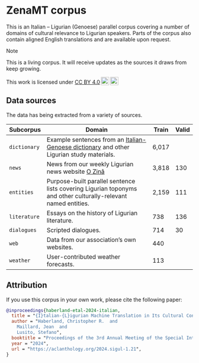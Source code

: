 # ZenaMT corpus

This is an Italian – Ligurian (Genoese) parallel corpus covering a number of domains of cultural relevance to Ligurian speakers. Parts of the corpus also contain aligned English translations and are available upon request.

> [!NOTE]
> This is a living corpus. It will receive updates as the sources it draws from keep growing.

<p xmlns:cc="http://creativecommons.org/ns#" >This work is licensed under <a href="http://creativecommons.org/licenses/by/4.0/?ref=chooser-v1" target="_blank" rel="license noopener noreferrer" style="display:inline-block;">CC BY 4.0<img style="height:22px!important;margin-left:3px;vertical-align:text-bottom;" src="https://mirrors.creativecommons.org/presskit/icons/cc.svg?ref=chooser-v1"><img style="height:22px!important;margin-left:3px;vertical-align:text-bottom;" src="https://mirrors.creativecommons.org/presskit/icons/by.svg?ref=chooser-v1"></a></p>

## Data sources

The data has being extracted from a variety of sources.


| Subcorpus     | Domain | Train | Valid |
|---------------|--------|-------|-------|
| `dictionary`  | Example sentences from an [Italian-Genoese dictionary](https://conseggio-ligure.org/en/dictionary/deize/) and other Ligurian study materials. | 6,017 |
| `news`        | News from our weekly Ligurian news website [O Zinâ](https://www.ozina.org) | 3,818 | 130 |
| `entities`    | Purpose-built parallel sentence lists covering Ligurian toponyms and other culturally-relevant named entities. | 2,159 | 111 |
| `literature`  | Essays on the history of Ligurian literature. | 738 | 136 |
| `dialogues`   | Scripted dialogues. | 714 | 30 |
| `web`         | Data from our association’s own websites. | 440 | |
| `weather`     | User-contributed weather forecasts. | 113 | |

## Attribution

If you use this corpus in your own work, please cite the following paper:
```bibtex
@inproceedings{haberland-etal-2024-italian,
  title = "{I}talian-{L}igurian Machine Translation in Its Cultural Context",
  author = "Haberland, Christopher R.  and
    Maillard, Jean  and
    Lusito, Stefano",
  booktitle = "Proceedings of the 3rd Annual Meeting of the Special Interest Group on Under-resourced Languages @ LREC-COLING 2024",
  year = "2024",
  url = "https://aclanthology.org/2024.sigul-1.21",
}
```
